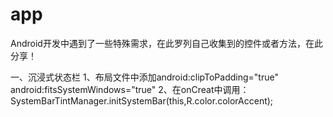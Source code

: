 # app
Android开发中遇到了一些特殊需求，在此罗列自己收集到的控件或者方法，在此分享！

一、沉浸式状态栏
  1、布局文件中添加android:clipToPadding="true" android:fitsSystemWindows="true"
  2、在onCreat中调用：SystemBarTintManager.initSystemBar(this,R.color.colorAccent);

